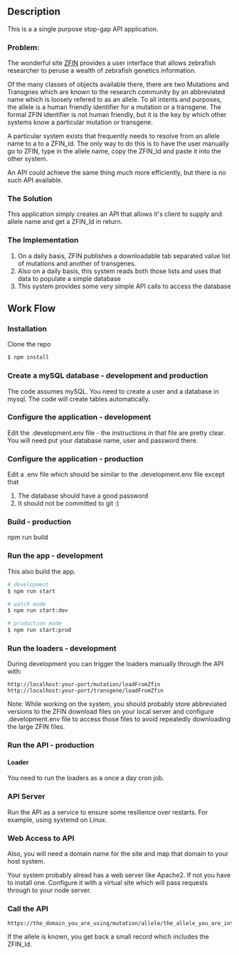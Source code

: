 ## Description

This is a a single purpose stop-gap API application.

### Problem:
The wonderful site [ZFIN](www.zfin.org) provides a user interface that allows
zebrafish researcher to peruse a wealth of zebrafish genetics information.

Of the many classes of objects available there, there are two Mutations and Transgnes
which are known to the research community by an abbreviated name which is loosely
refered to as an allele. To all intents and purposes, the allele is a human friendly identifier
for a mutation or a transgene.  The formal ZFIN identifier is not human friendly,
but it is the key by which other systems know a particular mutation or transgene.

A particular system exists that frequently needs to resolve from an allele name to a
to a ZFIN_Id.
The only way to do this is to have the user manually go to ZFIN, type in the allele name, copy the
ZFIN_Id and paste it into the other system. 

An API could achieve the same thing much more efficiently, but there is no such API available.

### The Solution

This application simply creates an API that allows it's client to supply and allele name
and get a ZFIN_Id in return.

### The Implementation

1. On a daily basis, ZFIN publishes a downloadable tab separated value list of mutations
   and another of transgenes.
1. Also on a daily basis, this system reads both those lists and uses that data to 
   populate a simple database
1. This system provides some very simple API calls to access the database

## Work Flow

### Installation

Clone the repo

```bash
$ npm install
```

### Create a mySQL database - development and production

The code assumes mySQL.
You need to create a user and a database in mysql.
The code will create tables automatically.

### Configure the application - development

Edit the .development.env file - the instructions in that file are pretty clear.
You will need put your database name, user and password there.

### Configure the application - production

Edit a .env file which should be similar to the .development.env file except that
1. The database should have a good password
1. It should not be committed to git :)

### Build - production

npm run build

### Run the app - development

This also build the app.

```bash
# development
$ npm run start

# watch mode
$ npm run start:dev

# production mode
$ npm run start:prod
```

### Run the loaders - development

During development you can trigger the loaders manually through the API with:
```
http://localhost:your-port/mutation/loadFromZfin
http://localhost:your-port/transgene/loadFromZfin
```

Note: While working on the system, you should probably store abbreviated versions to the
ZFIN download files on your local server and configure .development.env file to access those files
to avoid repeatedly downloading the large ZFIN files.

### Run the API - production

#### Loader
You need to run the loaders as a once a day cron job.

### API Server
Run the API as a service to ensure some resilience over restarts.
For example, using systemd on Linux. 

### Web Access to API

Also, you will need a domain name for the site and map that domain to your host system.

Your system probably alread has a web server like Apache2.  If not you have to install one.
Configure it with a virtual site which will pass
requests through to your node server.  

### Call the API

```
https://the_domain_you_are_using/mutation/allele/the_allele_you_are_interensted_in
```
If the allele is known, you get back a small record which includes the ZFIN_Id.
